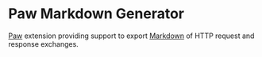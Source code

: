 # Paw Markdown Generator

[Paw][paw] extension providing support to export [Markdown][md] of HTTP request
and response exchanges.

[paw]: http://luckymarmot.com/paw
[md]:  http://daringfireball.net/projects/markdown/
